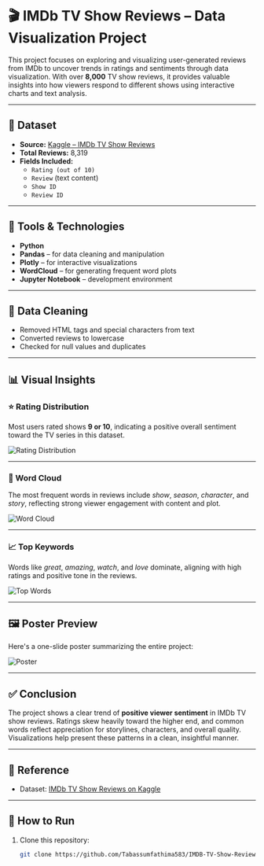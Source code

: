 # 🎬 IMDb TV Show Reviews – Data Visualization Project

This project focuses on exploring and visualizing user-generated reviews from IMDb to uncover trends in ratings and sentiments through data visualization. With over **8,000** TV show reviews, it provides valuable insights into how viewers respond to different shows using interactive charts and text analysis.

---

## 📁 Dataset

- **Source:** [Kaggle – IMDb TV Show Reviews](https://www.kaggle.com/datasets/vinayaks0n1/imdb-tv-show-reviews/data)
- **Total Reviews:** 8,319
- **Fields Included:**
  - `Rating (out of 10)`
  - `Review` (text content)
  - `Show ID`
  - `Review ID`

---

## 🔧 Tools & Technologies

- **Python**
- **Pandas** – for data cleaning and manipulation  
- **Plotly** – for interactive visualizations  
- **WordCloud** – for generating frequent word plots  
- **Jupyter Notebook** – development environment  

---

## 🧹 Data Cleaning

- Removed HTML tags and special characters from text  
- Converted reviews to lowercase  
- Checked for null values and duplicates  

---

## 📊 Visual Insights

### ⭐ Rating Distribution
Most users rated shows **9 or 10**, indicating a positive overall sentiment toward the TV series in this dataset.

![Rating Distribution](Screenshots/ratings_hist.png)

---

### 📝 Word Cloud
The most frequent words in reviews include *show*, *season*, *character*, and *story*, reflecting strong viewer engagement with content and plot.

![Word Cloud](Screenshots/wordcloud.png)

---

### 📈 Top Keywords
Words like *great*, *amazing*, *watch*, and *love* dominate, aligning with high ratings and positive tone in the reviews.

![Top Words](Screenshots/top_words_bar.png)

---

## 🖼️ Poster Preview

Here's a one-slide poster summarizing the entire project:

![Poster](Screenshots/poster.png)

---

## ✅ Conclusion

The project shows a clear trend of **positive viewer sentiment** in IMDb TV show reviews. Ratings skew heavily toward the higher end, and common words reflect appreciation for storylines, characters, and overall quality. Visualizations help present these patterns in a clean, insightful manner.

---

## 🔗 Reference

- Dataset: [IMDb TV Show Reviews on Kaggle](https://www.kaggle.com/datasets/vinayaks0n1/imdb-tv-show-reviews/data)

---

## 📌 How to Run

1. Clone this repository:
   ```bash
   git clone https://github.com/Tabassumfathima583/IMDB-TV-Show-Reviews.git
